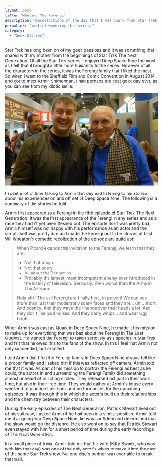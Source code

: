 ```yaml
---
layout: post
title: "Meeting The Ferengi"
description: "Recollections of the day that I met Quark from Star Trek Deep Space 9, otherwise known as Armin Shimerman."
permalink: "/article/meeting_the_ferengi"
category:
  - "Geek Stories"
---
```


Star Trek has long been on of my geek passions and it was something that I shared with my mother from the beginnings of Star Trek The Next Generation. Of all the Star Trek series, I enjoyed Deep Space Nine the most as I felt that it brought a little more humanity to the series. However of all the characters in the series, it was the Ferengi family that I liked the most. So when I went to the Sheffield Film and Comic Convention in August 2014 and got to meet Armin Shimerman, I had perhaps the best geek day ever, as you can see from my idiotic smile:

![Mark Stott & Armin Shimerman.](/assets/armin-and-me.jpg)

I spent a lot of time talking to Armin that day and listening to his stories about his experiences on and off set of Deep Space Nine.  The following is a summary of the stories he told.

Armin first appeared as a Ferengi in the fifth episode of Star Trek The Next Generation.  It was the first appearance of the Ferengi in any series and as a race they hadn't yet been fleshed out.  The episode itself was pretty bad, Armin himself was not happy with his performance as an actor and the script itself was pretty dire and made the Ferengi out to be clowns at best.  Wil Wheaton's comedic recollection of the episode are quite apt:

> When Picard extends this invitation to the Ferengi, we learn that they are:
>
> - Not that tough.
> - Not that scary.
> - All about the Benjamins
> - Probably the lamest, most incompetent enemy ever introduced in the history of television. Seriously. Even worse than the Army in The A-Team.
> 
> Holy shit! The evil Ferengi are finally here, in person! We can see more than just their moderately scary faces and they are... uh... short. And bouncy. And they wave their hands over their heads a lot. And they don't like loud noises. And they carry whips... and wear Ugg boots.

When Armin was cast as Quark in Deep Space Nine, he made it his mission to make up for everything that was bad about the Ferengi in The Last Outpost. He wanted the Ferengi to taken seriously as a species in Star Trek and felt that he owed this to the fans of the show.  In this I feel that Armin not only succeeded, but excelled.

I told Armin that I felt the Ferengi family in Deep Space Nine always felt like a proper family and I asked him if this was reflected off camera.  Armin told me that it was.  As part of his mission to portray the Ferengi as best as he could, the actors in and surrounding the Ferengi Family did something almost unheard of in acting circles.  They rehearsed not just in their work time, but also in their free time.  They would gather at Armin's house every weekend to practice their lines and performances for the upcoming episodes. It was through this in which the actor's built up their relationships and the chemistry between their characters.

During the early episodes of The Next Generation, Patrick Stewart lived out of his suitcase, I asked Armin if he had been in a similar position.  Armin told me that going into Deep Space Nine, he was confident and determined that the show would go the distance. He also went on to say that Patrick Stewart even stayed with him for a short period of time during the early recordings of The Next Generation.

In a small piece of trivia, Armin told me that his wife (Kitty Swank, who was with him that day) was one of the only actor's wives to make it into the cast of the same Star Trek show.  No-one else's partner was ever able to break that wall.